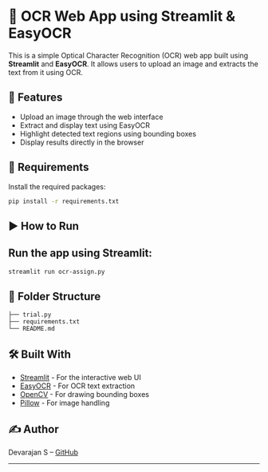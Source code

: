 
# 📝 OCR Web App using Streamlit & EasyOCR

This is a simple Optical Character Recognition (OCR) web app built using **Streamlit** and **EasyOCR**. It allows users to upload an image and extracts the text from it using OCR.

## 🚀 Features

- Upload an image through the web interface
- Extract and display text using EasyOCR
- Highlight detected text regions using bounding boxes
- Display results directly in the browser

## 🔧 Requirements

Install the required packages:

```bash
pip install -r requirements.txt
```

## ▶️ How to Run
## Run the app using Streamlit:
```bash
streamlit run ocr-assign.py
```

## 📂 Folder Structure

```
├── trial.py
├── requirements.txt
└── README.md
```

## 🛠️ Built With

- [Streamlit](https://streamlit.io/) - For the interactive web UI
- [EasyOCR](https://github.com/JaidedAI/EasyOCR) - For OCR text extraction
- [OpenCV](https://opencv.org/) - For drawing bounding boxes
- [Pillow](https://pillow.readthedocs.io/en/stable/) - For image handling

## ✍️ Author

Devarajan S – [GitHub](https://github.com/DevaRajan8)

---

```
